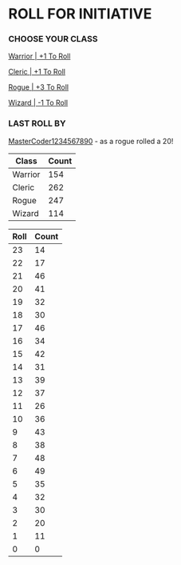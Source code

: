 # ROLL FOR INITIATIVE
### CHOOSE YOUR CLASS

[Warrior | +1 To Roll](https://github.com/benjaminsampica/benjaminsampica/issues/new?title=roll%7Cwarrior&body=Just+click+%27Submit+new+issue%27.)

[Cleric | +1 To Roll](https://github.com/benjaminsampica/benjaminsampica/issues/new?title=roll%7Ccleric&body=Just+click+%27Submit+new+issue%27.)

[Rogue | +3 To Roll](https://github.com/benjaminsampica/benjaminsampica/issues/new?title=roll%7Crogue&body=Just+click+%27Submit+new+issue%27.)

[Wizard | -1 To Roll](https://github.com/benjaminsampica/benjaminsampica/issues/new?title=roll%7Cwizard&body=Just+click+%27Submit+new+issue%27.)
### LAST ROLL BY
[MasterCoder1234567890](https://www.github.com/MasterCoder1234567890) - as a rogue rolled a 20!

|Class|Count|
|-|-|
|Warrior|154|
|Cleric|262|
|Rogue|247|
|Wizard|114|

|Roll|Count|
|-|-|
|23|14
|22|17
|21|46
|20|41
|19|32
|18|30
|17|46
|16|34
|15|42
|14|31
|13|39
|12|37
|11|26
|10|36
|9|43
|8|38
|7|48
|6|49
|5|35
|4|32
|3|30
|2|20
|1|11
|0|0
